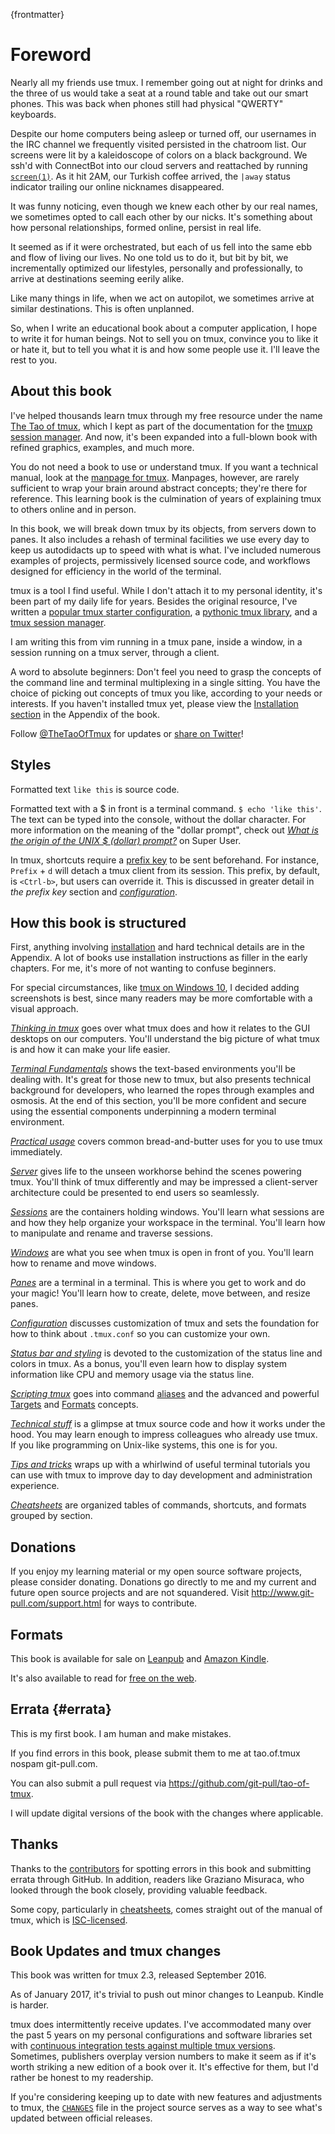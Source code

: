 
{frontmatter}
 
# Foreword 

Nearly all my friends use tmux. I remember going out at night for drinks and the
three of us would take a seat at a round table and take out our smart phones.
This was back when phones still had physical "QWERTY" keyboards.

Despite our home computers being asleep or turned off, our usernames in the IRC
channel we frequently visited persisted in the chatroom list. Our screens were
lit by a kaleidoscope of colors on a black background. We ssh'd with ConnectBot
into our cloud servers and reattached by running [`screen(1)`](https://en.wikipedia.org/wiki/GNU_Screen).
As it hit 2AM, our Turkish coffee arrived, the `|away` status indicator trailing
our online nicknames disappeared.

It was funny noticing, even though we knew each other by our real names, we
sometimes opted to call each other by our nicks. It's something about how
personal relationships, formed online, persist in real life.

It seemed as if it were orchestrated, but each of us fell into the same ebb and
flow of living our lives. No one told us to do it, but bit by bit, we
incrementally optimized our lifestyles, personally and professionally, to arrive
at destinations seeming eerily alike.

Like many things in life, when we act on autopilot, we sometimes arrive at
similar destinations. This is often unplanned.

So, when I write an educational book about a computer application, I hope to
write it for human beings. Not to sell you on tmux, convince you to like it or
hate it, but to tell you what it is and how some people use it. I'll leave the
rest to you.

## About this book

I've helped thousands learn tmux through my free resource under the name
[The Tao of tmux](https://tmuxp.git-pull.com/en/latest/about_tmux.html), which I
kept as part of the documentation for the [tmuxp session manager](https://github.com/tony/tmuxp).
And now, it's been expanded into a full-blown book with refined graphics,
examples, and much more.

You do not need a book to use or understand tmux. If you want a technical
manual, look at the [manpage for tmux](http://man.openbsd.org/OpenBSD-current/man1/tmux.1).
Manpages, however, are rarely sufficient to wrap your brain around
abstract concepts; they're there for reference. This learning book is the
culmination of years of explaining tmux to others online and in person.

In this book, we will break down tmux by its objects, from servers
down to panes. It also includes a rehash of terminal facilities we use every day
to keep us autodidacts up to speed with what is what. I've included numerous
examples of projects, permissively licensed source code, and workflows designed
for efficiency in the world of the terminal.

tmux is a tool I find useful. While I don't attach it to my personal identity,
it's been part of my daily life for years. Besides the original resource,
I've written a [popular tmux starter configuration](https://github.com/tony/tmux-config),
a [pythonic tmux library](https://libtmux.git-pull.com), and a
[tmux session manager](https://tmuxp.git-pull.com).

I am writing this from vim running in a tmux pane, inside a window, in a session
running on a tmux server, through a client.

A word to absolute beginners: Don't feel you need to grasp the concepts
of the command line and terminal multiplexing in a single sitting. You have the
choice of picking out concepts of tmux you like, according to your
needs or interests. If you haven't installed tmux yet, please view the
[Installation section](#appendix-installation) in the Appendix of the book.

Follow [@TheTaoOfTmux](https://twitter.com/TheTaoOfTmux) for
updates or [share on Twitter](https://twitter.com/intent/tweet?text=I%27m%20reading%20The%20Tao%20of%20tmux%20online%20at&url=https://leanpub.com/the-tao-of-tmux/read&hashtags=tmux&via=TheTaoOfTmux)!

## Styles

Formatted text `like this` is source code.

Formatted text with a $ in front is a terminal command. `$ echo 'like this'`.
The text can be typed into the console, without the dollar character. For more
information on the meaning of the "dollar prompt", check out [*What is the
origin of the UNIX $ (dollar) prompt?*](https://superuser.com/questions/57575/what-is-the-origin-of-the-unix-dollar-prompt)
on Super User.

In tmux, shortcuts require a [prefix key](#prefix-key) to be sent beforehand.
For instance, `Prefix` + `d` will detach a tmux client from its session. This
prefix, by default, is `<Ctrl-b>`, but users can override it. This is discussed in
greater detail in *the prefix key* section and [*configuration*](#config).

## How this book is structured

First, anything involving [installation](http://man.openbsd.org/OpenBSD-current/man1/tmux.1)
and hard technical details are in the Appendix. A lot of books use installation
instructions as filler in the early chapters. For me, it's more of not wanting
to confuse beginners.

For special circumstances, like [tmux on Windows 10](#appendix-windows-bash), I
decided adding screenshots is best, since many readers may be more comfortable
with a visual approach.

[*Thinking in tmux*](#thinking-tmux) goes over what tmux does and how it relates to
the GUI desktops on our computers.  You'll understand the big picture of
what tmux is and how it can make your life easier.

[*Terminal Fundamentals*](#terminal-fundamentals) shows the text-based
environments you'll be dealing with. It's great for those new to tmux, but also
presents technical background for developers, who learned the ropes through
examples and osmosis. At the end of this section, you'll be more confident and
secure using the essential components underpinning a modern terminal
environment.

[*Practical usage*](#practical-usage) covers common bread-and-butter uses for
you to use tmux immediately.

[*Server*](#server) gives life to the unseen workhorse behind the scenes
powering tmux. You'll think of tmux differently and may be impressed a
client-server architecture could be presented to end users so seamlessly.

[*Sessions*](#sessions) are the containers holding windows. You'll learn what
sessions are and how they help organize your workspace in the terminal. You'll
learn how to manipulate and rename and traverse sessions.

[*Windows*](#windows) are what you see when tmux is open in front of you.
You'll learn how to rename and move windows. 

[*Panes*](#panes) are a terminal in a terminal. This is where you get to work and
do your magic! You'll learn how to create, delete, move between, and resize
panes.

[*Configuration*](#config) discusses customization of tmux and sets the
foundation for how to think about `.tmux.conf` so you can customize your own.

[*Status bar and styling*](#status-bar) is devoted to the customization
of the status line and colors in tmux. As a bonus, you'll even learn how to
display system information like CPU and memory usage via the status line.

[*Scripting tmux*](#scripting-tmux) goes into command [aliases](#aliases)
and the advanced and powerful [Targets](#targets) and [Formats](#formats)
concepts.

[*Technical stuff*](#technical-stuff) is a glimpse at tmux source code and how it
works under the hood. You may learn enough to impress colleagues who already use
tmux. If you like programming on Unix-like systems, this one is for you.

[*Tips and tricks*](#tips-and-tricks) wraps up with a whirlwind of useful
terminal tutorials you can use with tmux to improve day to day development and
administration experience.

[*Cheatsheets*](#appendix-cheatsheets) are organized tables of commands,
shortcuts, and formats grouped by section.

## Donations

If you enjoy my learning material or my open source software projects, please
consider donating. Donations go directly to me and my current and future open source
projects and are not squandered. Visit <http://www.git-pull.com/support.html>
for ways to contribute.

## Formats

This book is available for sale on [Leanpub](https://leanpub.com/the-tao-of-tmux) and [Amazon Kindle](http://amzn.to/2gPfRhC).

It's also available to read for [free on the web](https://leanpub.com/the-tao-of-tmux/read).

## Errata {#errata}

This is my first book. I am human and make mistakes.

If you find errors in this book, please submit them to me at tao.of.tmux <AT>
nospam git-pull.com.

You can also submit a pull request via <https://github.com/git-pull/tao-of-tmux>.

I will update digital versions of the book with the changes where applicable.

## Thanks

Thanks to the [contributors](https://github.com/git-pull/tao-of-tmux/graphs/contributors)
for spotting errors in this book and submitting errata through GitHub. In
addition, readers like Graziano Misuraca, who looked through the book closely,
providing valuable feedback.

Some copy, particularly in [cheatsheets](#appendix-cheatsheets), comes straight out
of the manual of tmux, which is [ISC-licensed](https://github.com/tmux/tmux/blob/master/COPYING).

## Book Updates and tmux changes

This book was written for tmux 2.3, released September 2016.

As of January 2017, it's trivial to push out minor changes to
Leanpub. Kindle is harder.

tmux does intermittently receive updates. I've accommodated many over the past 5
years on my personal configurations and software libraries set with [continuous integration tests against multiple tmux versions](https://github.com/tmux-python/libtmux/blob/master/.github/workflows/tests.yml).
Sometimes, publishers overplay version numbers to make it seem as if it's worth
striking a new edition of a book over it. It's effective for them, but I'd
rather be honest to my readership.

If you're considering keeping up to date with new features and adjustments to tmux,
the [`CHANGES`](https://github.com/tmux/tmux/blob/master/CHANGES) file in the
project source serves as a way to see what's updated between official releases.
